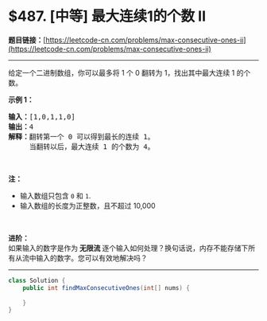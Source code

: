 # $487. [中等] 最大连续1的个数 II

**题目链接：**[https://leetcode-cn.com/problems/max-consecutive-ones-ii](https://leetcode-cn.com/problems/max-consecutive-ones-ii)

---

<div class="content__1Y2H">
 <div class="notranslate">
  <p>给定一个二进制数组，你可以最多将&nbsp;1 个 0 翻转为 1，找出其中最大连续 1 的个数。</p> 
  <p><strong>示例 1：</strong></p> 
  <pre class="language-text"><strong>输入：</strong>[1,0,1,1,0]
<strong>输出：</strong>4
<strong>解释：</strong>翻转第一个 0 可以得到最长的连续 1。
&nbsp;    当翻转以后，最大连续 1 的个数为 4。
</pre> 
  <p>&nbsp;</p> 
  <p><strong>注：</strong></p> 
  <ul> 
   <li>输入数组只包含&nbsp;<code>0</code> 和&nbsp;<code>1</code>.</li> 
   <li>输入数组的长度为正整数，且不超过 10,000</li> 
  </ul> 
  <p>&nbsp;</p> 
  <p><strong>进阶：</strong><br> 如果输入的数字是作为<strong> 无限流 </strong>逐个输入如何处理？换句话说，内存不能存储下所有从流中输入的数字。您可以有效地解决吗？</p> 
 </div>
</div>

---

```java
class Solution {
    public int findMaxConsecutiveOnes(int[] nums) {
        
    }
}
```